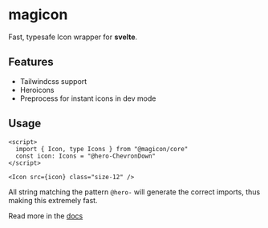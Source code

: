 # magicon

Fast, typesafe Icon wrapper for **svelte**.

## Features
- Tailwindcss support
- Heroicons
- Preprocess for instant icons in dev mode

## Usage
```svelte
<script>
  import { Icon, type Icons } from "@magicon/core"
  const icon: Icons = "@hero-ChevronDown"
</script>

<Icon src={icon} class="size-12" />
```

All string matching the pattern `@hero-` will generate the correct imports, thus making this extremely fast.

Read more in the [docs](https://propolies.github.io/magicon/docs/getting-started/introduction)